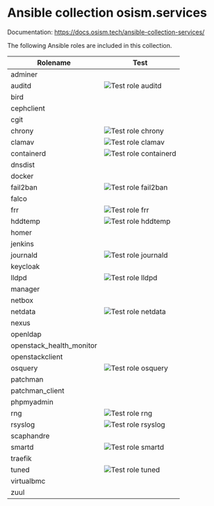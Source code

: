 # Ansible collection osism.services

Documentation: https://docs.osism.tech/ansible-collection-services/

The following Ansible roles are included in this collection.

| Rolename                 | Test                                                                                                                       |
|------------------------- |----------------------------------------------------------------------------------------------------------------------------|
| adminer                  |                                                                                                                            |
| auditd                   | ![Test role auditd](https://github.com/osism/ansible-collection-services/workflows/Test%20role%20auditd/badge.svg)         |
| bird                     |                                                                                                                            |
| cephclient               |                                                                                                                            |
| cgit                     |                                                                                                                            |
| chrony                   | ![Test role chrony](https://github.com/osism/ansible-collection-services/workflows/Test%20role%20chrony/badge.svg)         |
| clamav                   | ![Test role clamav](https://github.com/osism/ansible-collection-services/workflows/Test%20role%20clamav/badge.svg)         |
| containerd               | ![Test role containerd](https://github.com/osism/ansible-collection-services/workflows/Test%20role%20containerd/badge.svg) |
| dnsdist                  |                                                                                                                            |
| docker                   |                                                                                                                            |
| fail2ban                 | ![Test role fail2ban](https://github.com/osism/ansible-collection-services/workflows/Test%20role%20fail2ban/badge.svg)     |
| falco                    |                                                                                                                            |
| frr                      | ![Test role frr](https://github.com/osism/ansible-collection-services/workflows/Test%20role%20frr/badge.svg)               |
| hddtemp                  | ![Test role hddtemp](https://github.com/osism/ansible-collection-services/workflows/Test%20role%20hddtemp/badge.svg)       |
| homer                    |                                                                                                                            |
| jenkins                  |                                                                                                                            |
| journald                 | ![Test role journald](https://github.com/osism/ansible-collection-services/workflows/Test%20role%20journald/badge.svg)     |
| keycloak                 |                                                                                                                            |
| lldpd                    | ![Test role lldpd](https://github.com/osism/ansible-collection-services/workflows/Test%20role%20lldpd/badge.svg)           |
| manager                  |                                                                                                                            |
| netbox                   |                                                                                                                            |
| netdata                  | ![Test role netdata](https://github.com/osism/ansible-collection-services/workflows/Test%20role%20netdata/badge.svg)       |
| nexus                    |                                                                                                                            |
| openldap                 |                                                                                                                            |
| openstack_health_monitor |                                                                                                                            |
| openstackclient          |                                                                                                                            |
| osquery                  | ![Test role osquery](https://github.com/osism/ansible-collection-services/workflows/Test%20role%20osquery/badge.svg)       |
| patchman                 |                                                                                                                            |
| patchman_client          |                                                                                                                            |
| phpmyadmin               |                                                                                                                            |
| rng                      | ![Test role rng](https://github.com/osism/ansible-collection-services/workflows/Test%20role%20rng/badge.svg)               |
| rsyslog                  | ![Test role rsyslog](https://github.com/osism/ansible-collection-services/workflows/Test%20role%20rsyslog/badge.svg)       |
| scaphandre               |                                                                                                                            |
| smartd                   | ![Test role smartd](https://github.com/osism/ansible-collection-services/workflows/Test%20role%20smartd/badge.svg)         |
| traefik                  |                                                                                                                            |
| tuned                    | ![Test role tuned](https://github.com/osism/ansible-collection-services/workflows/Test%20role%20tuned/badge.svg)           |
| virtualbmc               |                                                                                                                            |
| zuul                     |                                                                                                                            |

